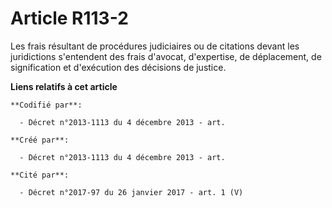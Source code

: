 # Article R113-2

Les frais résultant de procédures judiciaires ou de citations devant les juridictions s'entendent des frais d'avocat,
d'expertise, de déplacement, de signification et d'exécution des décisions de justice.

**Liens relatifs à cet article**

	**Codifié par**:

	  - Décret n°2013-1113 du 4 décembre 2013 - art.

	**Créé par**:

	  - Décret n°2013-1113 du 4 décembre 2013 - art.

	**Cité par**:

	  - Décret n°2017-97 du 26 janvier 2017 - art. 1 (V)

